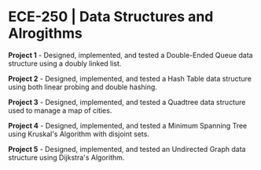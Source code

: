 # ECE-250 | Data Structures and Alrogithms

**Project 1** - Designed, implemented, and tested a Double-Ended Queue data structure using a doubly linked list.

**Project 2** - Designed, implemented, and tested a Hash Table data structure using both linear probing and double hashing.

**Project 3** - Designed, implemented, and tested a Quadtree data structure used to manage a map of cities.

**Project 4** - Designed, implemented, and tested a Minimum Spanning Tree using Kruskal's Algorithm with disjoint sets.

**Project 5** - Designed, implemented, and tested an Undirected Graph data structure using Dijkstra's Algorithm.
